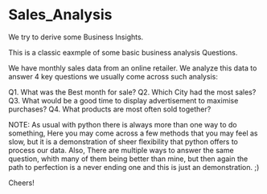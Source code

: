 # Sales_Analysis
We try to derive some Business Insights.

This is a classic eaxmple of some basic business analysis Questions.

We have monthly sales data from an online retailer. 
We analyze this data to answer 4 key questions we usually come across such analysis:

Q1. What was the Best month for sale?
Q2. Which City had the most sales?
Q3. What would be a good time to display advertisement to maximise purchases?
Q4. What products are most often sold together?


NOTE: As usual with python there is always more than one way to do something, Here you may come across a few methods that you may feel as slow,
but it is a demonstration of sheer flexibility that python offers to process our data.
Also, There are multiple ways to answer the same question, whith many of them being better than mine, but then again the path to perfection is a never ending one
and this is just an demonstration. ;)

Cheers!
